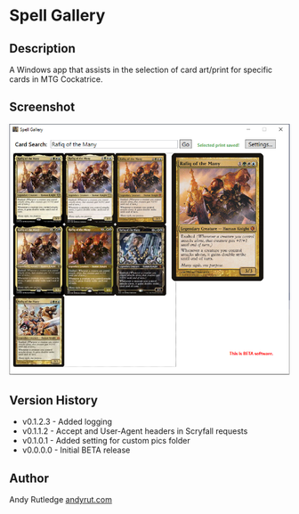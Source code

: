 # Spell Gallery

## Description
A Windows app that assists in the selection of card art/print for specific cards in MTG Cockatrice.

## Screenshot
![Spell Gallery screenshot](https://raw.githubusercontent.com/andyrut/spell-gallery/master/screenshot.png "Spell Gallery screenshot")

## Version History
* v0.1.2.3 - Added logging
* v0.1.1.2 - Accept and User-Agent headers in Scryfall requests
* v0.1.0.1 - Added setting for custom pics folder
* v0.0.0.0 - Initial BETA release

## Author
Andy Rutledge
[andyrut.com](https://www.andyrut.com)
